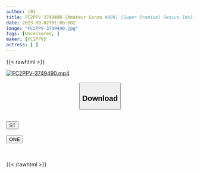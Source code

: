 ```yaml
---
author: j91
title: FC2PPV 3749490 [Amateur Gonzo #009] [Super Premium] Genius Idol-Class Beauty Rui-Chan. She Was Too Erotic When I Asked Her To Wear Loose Shoes. The Quality Of Her Cuteness Is Different. Gonzo Creampie. [Review Bonus Included] [cen]
date: 2023-09-02T01:00:00Z
image: "FC2PPV-3749490.jpg"
tags: [Uncensored, ]
maker: [FC2PPV]
actress: [ ]
---
```



{{< rawhtml >}}

<div class="video" data-videoid="LM9VkPdYaqf6JA">
    <a href="javascript:;">
        <img src="https://my.j91.asia/posts/FC2PPV-3749490/FC2PPV-3749490.jpg" width="WIDTH" height="HEIGHT" alt="FC2PPV-3749490.mp4" loading="lazy">
    </a>
</div>

<script type="text/javascript" src="https://j91.asia/asset/on-demand-st.js"></script>

<br>
  <link rel="stylesheet" href="https://j91.asia/asset/bs5.css">
  
  <center>
  <button class="btn btn-primary" type="button" data-bs-toggle="collapse" data-bs-target=".multi-collapse" aria-expanded="false" aria-controls="multiCollapseExample1 multiCollapseExample2"><h2>Download</h2></button></center>
</p>
<div class="row">
  <div class="col">
    <div class="collapse multi-collapse" id="multiCollapseExample1">
      <div class="card card-body">
	      	      <br>
<div class="buttons">  
<a href="https://streamtape.to/v/LM9VkPdYaqf6JA"><button class="btn-hover color-3"><i class="fa fa-download"></i> ST</button></a></div>
    </div>
  </div>
</div>
  <div class="col">
    <div class="collapse multi-collapse" id="multiCollapseExample2">
      <div class="card card-body">
	      <br>
<div class="buttons">
    <a href="https://oneupload.to/qveas22mih2f"><button class="btn-hover color-9"><i class="fa fa-download"></i> ONE</button></a></div>
<br><br>
      </div>
    </div>
  </div>
</div>

{{< /rawhtml >}}